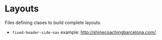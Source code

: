 # Layouts
Files defining clases to build complete layouts.

* `fixed-header-side-nav` example: http://shinecoachingbarcelona.com/.
